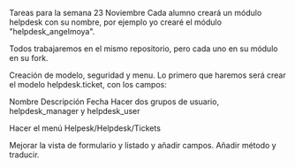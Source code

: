 Tareas para la semana 23 Noviembre
Cada alumno creará un módulo helpdesk con su nombre, por ejemplo yo crearé el módulo "helpdesk_angelmoya".

Todos trabajaremos en el mismo repositorio, pero cada uno en su módulo en su fork.

Creación de modelo, seguridad y menu.
Lo primero que haremos será crear el modelo helpdesk.ticket, con los campos:

Nombre
Descripción
Fecha
Hacer dos grupos de usuario, helpdesk_manager y helpdesk_user

Hacer el menú Helpesk/Helpdesk/Tickets

Mejorar la vista de formulario y listado y añadir campos.
Añadir método y traducir.
